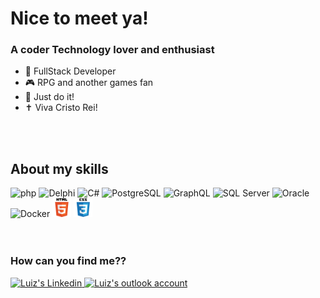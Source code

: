 # Nice to meet ya! 

### A coder Technology lover and enthusiast

- 🚀 FullStack Developer  
- 🎮 RPG and another games fan
- 👊 Just do it! 
- ✝️ Viva Cristo Rei!
</br>
</br>

## About my skills
<img alt="php" src="https://emojis.slackmojis.com/emojis/images/1598512646/10311/php-logo.png?1598512646" width="30"/> <img alt="Delphi" src="https://www.embarcadero.com/images/logos/logo-page/Delphi_FINAL_ICONS_1024.png" width="30"/> <img alt="C#" src="https://upload.wikimedia.org/wikipedia/commons/thumb/7/7a/C_Sharp_logo.svg/512px-C_Sharp_logo.svg.png" width="30"/> <img alt="PostgreSQL" src="https://emojis.slackmojis.com/emojis/images/1450470347/198/postgresql.png?1450470347" width="30"/> <img alt="GraphQL" src="https://emojis.slackmojis.com/emojis/images/1495403651/2320/graphql.png?1495403651" width="28"/> <img alt="SQL Server" src="https://kazzylen.com/wp-content/uploads/sql-server-icon-png-7.png" width="30"/> <img alt="Oracle" src="https://emojis.slackmojis.com/emojis/images/1507190790/2990/oracle.png?1507190790" width="30"/> <img alt="Docker" src="https://emojis.slackmojis.com/emojis/images/1576721984/7347/docker.png?1576721984" width="30"/> <img alt="html" src="https://raw.githubusercontent.com/github/explore/80688e429a7d4ef2fca1e82350fe8e3517d3494d/topics/html/html.png" width="30"/> <img alt="CSS" src="https://raw.githubusercontent.com/github/explore/80688e429a7d4ef2fca1e82350fe8e3517d3494d/topics/css/css.png" width="30"/>
</br>
</br>
</br>
### How can you find me?? 


<a align="left" href="https://www.linkedin.com/in/luiz-felipe-tozatti-977a9629"><img alt="Luiz's Linkedin" src="https://emojis.slackmojis.com/emojis/images/1470343326/711/linkedin.png?1470343326" width="25"/>
</a>   <a href="mailto:luizfelipetozatti@hotmail.com"><img alt="Luiz's outlook account" src="https://upload.wikimedia.org/wikipedia/commons/thumb/b/b1/Outlook_hi-res_icon_%282019%29.svg/1200px-Outlook_hi-res_icon_%282019%29.svg.png" width="28"/></a>
